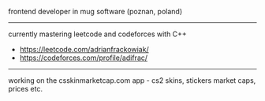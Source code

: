 frontend developer in mug software (poznan, poland)

---------------------------------------------

currently mastering leetcode and codeforces with C++
- https://leetcode.com/adrianfrackowiak/
- https://codeforces.com/profile/adifrac/

---------------------------------------------

working on the csskinmarketcap.com app - cs2 skins, stickers market caps, prices etc.
